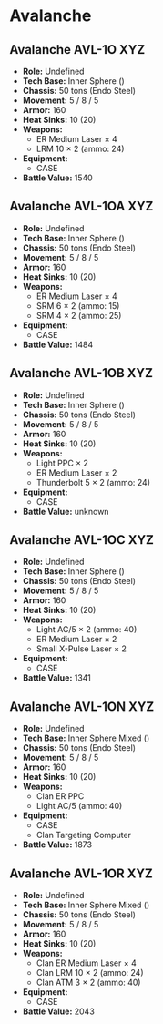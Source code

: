 # Avalanche
## Avalanche AVL-1O XYZ
- **Role:** Undefined
- **Tech Base:** Inner Sphere ()
- **Chassis:** 50 tons (Endo Steel)
- **Movement:** 5 / 8 / 5
- **Armor:** 160
- **Heat Sinks:** 10 (20)
- **Weapons:**
  - ER Medium Laser × 4
  - LRM 10 × 2 (ammo: 24)
- **Equipment:**
  - CASE
- **Battle Value:** 1540

## Avalanche AVL-1OA XYZ
- **Role:** Undefined
- **Tech Base:** Inner Sphere ()
- **Chassis:** 50 tons (Endo Steel)
- **Movement:** 5 / 8 / 5
- **Armor:** 160
- **Heat Sinks:** 10 (20)
- **Weapons:**
  - ER Medium Laser × 4
  - SRM 6 × 2 (ammo: 15)
  - SRM 4 × 2 (ammo: 25)
- **Equipment:**
  - CASE
- **Battle Value:** 1484

## Avalanche AVL-1OB XYZ
- **Role:** Undefined
- **Tech Base:** Inner Sphere ()
- **Chassis:** 50 tons (Endo Steel)
- **Movement:** 5 / 8 / 5
- **Armor:** 160
- **Heat Sinks:** 10 (20)
- **Weapons:**
  - Light PPC × 2
  - ER Medium Laser × 2
  - Thunderbolt 5 × 2 (ammo: 24)
- **Equipment:**
  - CASE
- **Battle Value:** unknown

## Avalanche AVL-1OC XYZ
- **Role:** Undefined
- **Tech Base:** Inner Sphere ()
- **Chassis:** 50 tons (Endo Steel)
- **Movement:** 5 / 8 / 5
- **Armor:** 160
- **Heat Sinks:** 10 (20)
- **Weapons:**
  - Light AC/5 × 2 (ammo: 40)
  - ER Medium Laser × 2
  - Small X-Pulse Laser × 2
- **Equipment:**
  - CASE
- **Battle Value:** 1341

## Avalanche AVL-1ON XYZ
- **Role:** Undefined
- **Tech Base:** Inner Sphere Mixed ()
- **Chassis:** 50 tons (Endo Steel)
- **Movement:** 5 / 8 / 5
- **Armor:** 160
- **Heat Sinks:** 10 (20)
- **Weapons:**
  - Clan ER PPC
  - Light AC/5 (ammo: 40)
- **Equipment:**
  - CASE
  - Clan Targeting Computer
- **Battle Value:** 1873

## Avalanche AVL-1OR XYZ
- **Role:** Undefined
- **Tech Base:** Inner Sphere Mixed ()
- **Chassis:** 50 tons (Endo Steel)
- **Movement:** 5 / 8 / 5
- **Armor:** 160
- **Heat Sinks:** 10 (20)
- **Weapons:**
  - Clan ER Medium Laser × 4
  - Clan LRM 10 × 2 (ammo: 24)
  - Clan ATM 3 × 2 (ammo: 40)
- **Equipment:**
  - CASE
- **Battle Value:** 2043

